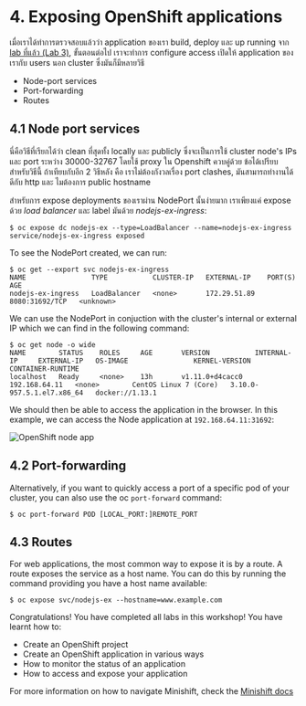 # 4. Exposing OpenShift applications

เมื่อเราได้ทำการตรวจสอบแล้วว่า application ของเรา build, deploy และ up running จาก [lab ที่แล้ว (Lab 3)](../Lab3/README-th.md), 
ขั้นตอนต่อไป เราจะทำการ configure access เปิดให้ application ของเรากับ users นอก cluster ซึ่งมันก็มีหลายวิธี

- Node-port services
- Port-forwarding
- Routes

## 4.1 Node port services

นี่คือวิธีที่เรียกได้ว่า clean ที่สุดทั้ง locally และ publicly ซึ่งจะเป็นการใช้ cluster node's IPs และ port ระหว่าง 30000-32767 โดยใช้ proxy ใน Openshift ควบคู่ด้วย ข้อได้เปรียบสำหรับวิธีนี้ ถ้าเทียบกับอีก 2 วิธีหลัง คือ เราไม่ต้องกังวลเรื่อง port clashes, มันสามารถทำงานได้ดีกับ http และ ไมต้องการ public hostname

สำหรับการ expose deployments ของเราผ่าน NodePort นั้นง่ายมาก เราเพียงแค่ expose ด้วย _load balancer_ และ label มันด้วย _nodejs-ex-ingress_:

```console
$ oc expose dc nodejs-ex --type=LoadBalancer --name=nodejs-ex-ingress
service/nodejs-ex-ingress exposed
```

To see the NodePort created, we can run:
```console
$ oc get --export svc nodejs-ex-ingress
NAME                TYPE           CLUSTER-IP   EXTERNAL-IP    PORT(S)          AGE
nodejs-ex-ingress   LoadBalancer   <none>       172.29.51.89   8080:31692/TCP   <unknown>
```

We can use the NodePort in conjuction with the cluster's internal or external IP which we can find in the following command:
```console
$ oc get node -o wide
NAME        STATUS    ROLES     AGE       VERSION           INTERNAL-IP     EXTERNAL-IP   OS-IMAGE                KERNEL-VERSION              CONTAINER-RUNTIME
localhost   Ready     <none>    13h       v1.11.0+d4cacc0   192.168.64.11   <none>        CentOS Linux 7 (Core)   3.10.0-957.5.1.el7.x86_64   docker://1.13.1
```

We should then be able to access the application in the browser. In this example, we can access the Node application at `192.168.64.11:31692`:

![OpenShift node app](../images/openshift_node_app.png)

## 4.2 Port-forwarding

Alternatively, if you want to quickly access a port of a specific pod of your cluster, you can also use the oc `port-forward` command:

```
$ oc port-forward POD [LOCAL_PORT:]REMOTE_PORT
```

## 4.3 Routes

For web applications, the most common way to expose it is by a route. A route exposes the service as a host name. You can do this by running the command providing you have a host name available:

```
$ oc expose svc/nodejs-ex --hostname=www.example.com
```

Congratulations! You have completed all labs in this workshop! You have learnt how to:
- Create an OpenShift project
- Create an OpenShift application in various ways
- How to monitor the status of an application
- How to access and expose your application

For more information on how to navigate Minishift, check the [Minishift docs](https://docs.okd.io/latest/minishift/index.html)
